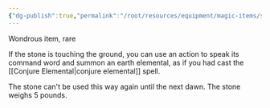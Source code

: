 ```yaml
---
{"dg-publish":true,"permalink":"/root/resources/equipment/magic-items/stone-of-controlling-earth-elementals/"}
---
```



Wondrous item, rare 

If the stone is touching the ground, you can use an action to speak its command word and summon an earth elemental, as if you had cast the [[Conjure Elemental\|conjure elemental]] spell. 

The stone can't be used this way again until the next dawn. The stone weighs 5 pounds.